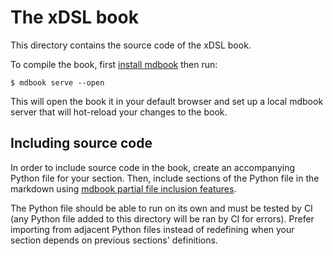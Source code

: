 # The xDSL book

This directory contains the source code of the xDSL book.

To compile the book, first [install mdbook](https://rust-lang.github.io/mdBook/guide/installation.html) then run:

```
$ mdbook serve --open
```

This will open the book it in your default browser and set up a local mdbook server that will hot-reload your changes to the book.

## Including source code

In order to include source code in the book, create an accompanying Python file for your section. Then, include sections of the Python file in the markdown using [mdbook partial file inclusion features](https://rust-lang.github.io/mdBook/format/mdbook.html#including-portions-of-a-file).

The Python file should be able to run on its own and must be tested by CI (any Python file added to this directory will be ran by CI for errors). Prefer importing from adjacent Python files instead of redefining when your section depends on previous sections' definitions.
